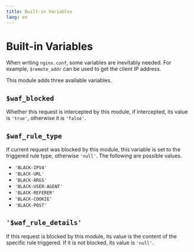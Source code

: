 ```yaml
---
title: Built-in Variables
lang: en
---
```


# Built-in Variables

When writing `nginx.conf`, some variables are inevitably needed. For example, `$remote_addr` can be used to get the client IP address.

This module adds three available variables.

## `$waf_blocked`

Whether this request is intercepted by this module, if intercepted, its value is `'true'`, otherwise it is `'false'`.

## `$waf_rule_type`

If current request was blocked by this module, this variable is set to the triggered rule type, otherwise `'null'`. The following are possible values.

+ `'BLACK-IPV4'`
+ `'BLACK-URL'`
+ `'BLACK-ARGS'`
+ `'BLACK-USER-AGENT'`
+ `'BLACK-REFERER'`
+ `'BLACK-COOKIE'`
+ `'BLACK-POST'`

## `'$waf_rule_details'`

If this request is blocked by this module, its value is the content of the specific rule triggered. If it is not blocked, its value is `'null'`.
